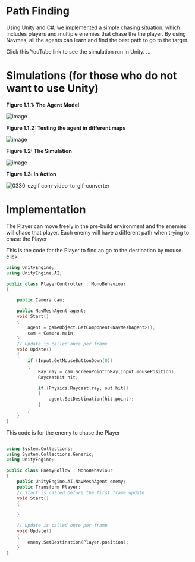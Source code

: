 # Path Finding
Using Unity and C#, we implemented a simple chasing situation, which includes players and multiple enemies that chase the the player. By using Navmes, all the agents can learn and find the best path to go to the target.

Click this YouTube link to see the simulation run in Unity. 
...

# Simulations (for those who do not want to use Unity)

**Figure 1.1.1: The Agent Model**

![image](https://github.com/harryhaido/PathFindingUnityAI/assets/114239084/6d6c3656-9670-46d5-9d1e-be9e388d8322)

**Figure 1.1.2: Testing the agent in different maps**

![image](https://github.com/harryhaido/PathFindingUnityAI/assets/114239084/0e74852c-1ada-465b-ad14-423455985d01)

**Figure 1.2: The Simulation**

![image](https://github.com/harryhaido/PathFindingUnityAI/assets/114239084/3393d0f5-8497-4714-8b54-b5dacba6c2cb)

**Figure 1.3: In Action** <br/>

![0330-ezgif com-video-to-gif-converter](https://github.com/harryhaido/PathFindingUnityAI/assets/114239084/77fe1587-4e61-469c-a8fc-ebc8af7969b2)

# Implementation

The Player can move freely in the pre-build environment and the enemies will chase that player. Each enemy will have a different path when trying to chase the Player

This is the code for the Player to find an go to the destination by mouse click

```cpp
using UnityEngine;
using UnityEngine.AI;

public class PlayerController : MonoBehaviour
{

    public Camera cam;

    public NavMeshAgent agent;
    void Start()
    {
        agent = gameObject.GetComponent<NavMeshAgent>();
        cam = Camera.main;
    }
    // Update is called once per frame
    void Update()
    {
        if (Input.GetMouseButtonDown(0))
        {
            Ray ray = cam.ScreenPointToRay(Input.mousePosition);
            RaycastHit hit;

            if (Physics.Raycast(ray, out hit))
            {
                agent.SetDestination(hit.point);
            }
        }
    }
}
```
This code is for the enemy to chase the Player

```cpp

using System.Collections;
using System.Collections.Generic;
using UnityEngine;

public class EnemyFollow : MonoBehaviour
{
    public UnityEngine.AI.NavMeshAgent enemy;
    public Transform Player;
    // Start is called before the first frame update
    void Start()
    {
        
    }

    // Update is called once per frame
    void Update()
    {
        enemy.SetDestination(Player.position);
    }
}

```
